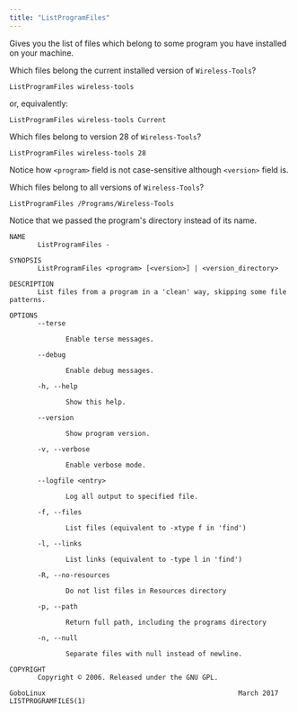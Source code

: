 ```yaml
---
title: "ListProgramFiles"
---
```


Gives you the list of files which belong to some program you have installed on
your machine.

Which files belong the current installed version of `Wireless-Tools`?

```fish
ListProgramFiles wireless-tools
```

or, equivalently:

```fish
ListProgramFiles wireless-tools Current
```

Which files belong to version 28 of `Wireless-Tools`?

```fish
ListProgramFiles wireless-tools 28
```

Notice how `<program>` field is not case-sensitive although `<version>` field
is.

Which files belong to all versions of `Wireless-Tools`?

```fish
ListProgramFiles /Programs/Wireless-Tools
```

Notice that we passed the program's directory instead of its name.

```
NAME
       ListProgramFiles -

SYNOPSIS
       ListProgramFiles <program> [<version>] | <version_directory>

DESCRIPTION
       List files from a program in a 'clean' way, skipping some file patterns.

OPTIONS
       --terse

              Enable terse messages.

       --debug

              Enable debug messages.

       -h, --help

              Show this help.

       --version

              Show program version.

       -v, --verbose

              Enable verbose mode.

       --logfile <entry>

              Log all output to specified file.

       -f, --files

              List files (equivalent to -xtype f in 'find')

       -l, --links

              List links (equivalent to -type l in 'find')

       -R, --no-resources

              Do not list files in Resources directory

       -p, --path

              Return full path, including the programs directory

       -n, --null

              Separate files with null instead of newline.

COPYRIGHT
       Copyright © 2006. Released under the GNU GPL.

GoboLinux                                                March 2017                                      LISTPROGRAMFILES(1)
```

